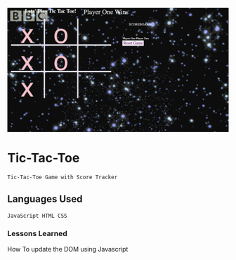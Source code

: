![Picture of TicTacToe Projet](tictac.png)
#  Tic-Tac-Toe

    Tic-Tac-Toe Game with Score Tracker 

## Languages Used

    JavaScript HTML CSS

### Lessons Learned

How To update the DOM using Javascript 